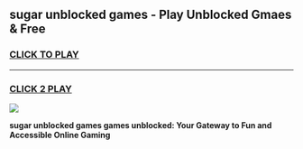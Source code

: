 
## sugar unblocked games - Play Unblocked Gmaes & Free
<h3>
<a href="https://news.freeplayer.one?title=sugar_unblocked_games&ref=16F">CLICK TO PLAY</a></h3>
<hr>

<h3>
<a href="https://news.freeplayer.one?title=sugar_unblocked_games&ref=16F">CLICK 2 PLAY</a>
  
</h3>

<a href="https://news.freeplayer.one?title=sugar_unblocked_games&ref=16F/"><img src="https://clearcache.store/games.png"></a>


**sugar unblocked games games unblocked: Your Gateway to Fun and Accessible Online Gaming**
